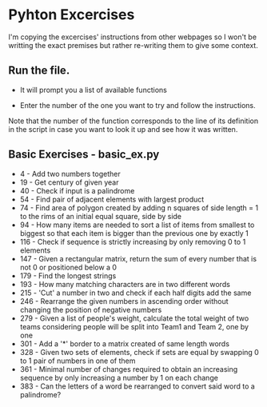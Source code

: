 # Pyhton Excercises

I'm copying the excercises' instructions from other webpages so I won't be writting the exact premises but rather re-writing them to give some context.

## Run the file.

* It will prompt you a list of available functions

* Enter the number of the one you want to try and follow the instructions.


Note that the number of the function corresponds to the line of its definition in the script in case you want to look it up and see how it was written.


## Basic Exercises - basic_ex.py

* 4 -  Add two numbers together
* 19 - Get century of given year
* 40 - Check if input is a palindrome
* 54 - Find pair of adjacent elements with largest product
* 74 - Find area of polygon created by adding n squares of side length = 1 to the rims of an initial equal square, side by side
* 94 - How many items are needed to sort a list of items from smallest to biggest so that each item is bigger than the previous one by exactly 1
* 116 - Check if sequence is strictly increasing by only removing 0 to 1 elements
* 147 - Given a rectangular matrix, return the sum of every number that is not 0 or positioned below a 0
* 179 - Find the longest strings
* 193 - How many matching characters are in two different words
* 215 - 'Cut' a number in two and check if each half digits add the same
* 246 - Rearrange the given numbers in ascending order without changing the position of negative numbers
* 279 - Given a list of people's weight, calculate the total weight of two teams considering people will be split into Team1 and Team 2, one by one
* 301 - Add a '*' border to a matrix created of same length words
* 328 - Given two sets of elements, check if sets are equal by swapping 0 to 1 pair of numbers in one of them
* 361 - Minimal number of changes required to obtain an increasing sequence by only increasing a number by 1 on each change
* 383 - Can the letters of a word be rearranged to convert said word to a palindrome?
